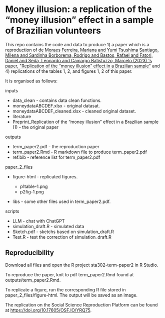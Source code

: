 # Money illusion: a replication of the “money illusion” effect in a sample of Brazilian volunteers

This repo contains the code and data to produce 1) a paper which is a reproduction of [de Moraes Ferreira, Mariana and Yumi Tsushima Santiago, Milena and Sardinha Borborema, Rodrigo and Bastos, Rafael and Fatori, Daniel and Seda, Leonardo and Camargo Batistuzzo, Marcelo (2023) 's paper, "Replication of the “money illusion” effect in a Brazilian sample"](https://osf.io/preprints/psyarxiv/fh597) and 4) replications of the tables 1, 2, and figures 1, 2 of this paper. 

It is organised as follows:

inputs
- data_clean - contains data clean functions.
- moneydataABCDEF.xlsx - original datasat.
- moneydataABCDEF_cleaned.xlsx - cleaned original dataset.
- literature
 - Preprint_Replication of the “money illusion” effect in a Brazilian sample (1) - the original paper

outputs
- term_paper2.pdf - the reproduction paper
- term_paper2.Rmd - R markdown file to produce term_paper2.pdf
- ref.bib - reference list for term_paper2.pdf

paper_2_files
- figure-html - replicated figures.
  - p1table-1.png
  - p2fig-1.png

- libs - some other files used in term_paper2.pdf.

scripts
- LLM - chat with ChatGPT
- simulation_draft.R - simulated data
- Sketch.pdf - sketchs based on simulation_draft.R
- Test.R - test the correction of simulation_draft.R


## Reproducibility

Download all files and open the R project sta302-term-paper2 in R Studio.

To reproduce the paper, knit to pdf term_paper2.Rmd found at outputs/term_paper2.Rmd.

To replicate a figure, run the corresponding R file stored in paper_2_files/figure-html. The output will be saved as an image.

The replication on the Social Science Reproduction Platform can be found at https://doi.org/10.17605/OSF.IO/YRQ75.

